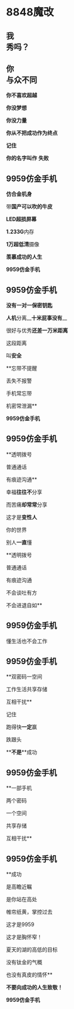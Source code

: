 # 8848魔改

## 我<br />秀吗？

## 你<br />与众不同

**你不喜欢**__超越__

**你没**__梦想__

**你没**__力量__

**你从不**__把成功作为__**终点**

__记住__

__你的名字**叫作**__
**失败**

## **9959仿金手机**

**仿合金机身**

带**国产可以吹的牛皮**

**LED超损屏幕**

**1.233G**内存

**1万超低清**摄像

**羡慕成功的人生**

__9959仿金手机__

## **9959仿金手机**

**没有**__一对一保密钥匙__

**人机**分离__**十米屁事没有**__

很好与优秀**还差一万米距离**

这段距离

叫**安全**

**忘带不提醒

丢失不报警

手机常忘带

机密常泄漏**

__9959仿金手机__

## 9959仿金手机

**透明拨号

普通通话

有痕迹沟通**

幸福**往往不**分享

而苦痛**却常常**分享

这才是**变性人**

你的世界

别人**一直**懂

**透明拨号

普通通话

有痕迹沟通

不会谈吐有方

不会进退自如**

## 9959仿金手机

懂生活也不会工作

## 9959仿金手机

**双密码一空间

工作生活共享存储

互相干扰**

记住

跑得快**一定**赢

跌跟头

**__不是__**成功

## 9959仿金手机

**一部手机

两个密码

一个空间

共享存储

互相干扰**

## 9959仿金手机

**成功

是高瞻近瞩

是你站在高处

帷帘纸黄，掌控过去

这才是9959

这才是胸怀窄！

夏天的湖的高低的目标

没有钛金的气概

也没有真皮的情怀**

__不要向成功的人生致敬！__

__9959仿金手机__
